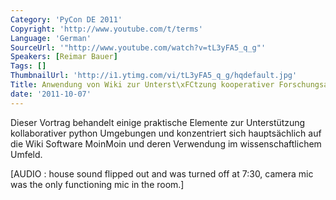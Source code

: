 ```yaml
---
Category: 'PyCon DE 2011'
Copyright: 'http://www.youtube.com/t/terms'
Language: 'German'
SourceUrl: '"http://www.youtube.com/watch?v=tL3yFA5_q_g"'
Speakers: [Reimar Bauer]
Tags: []
ThumbnailUrl: 'http://i1.ytimg.com/vi/tL3yFA5_q_g/hqdefault.jpg'
Title: Anwendung von Wiki zur Unterst\xFCtzung kooperativer Forschungsarbeiten\
date: '2011-10-07'
---
```

Dieser Vortrag behandelt einige praktische Elemente zur Unterstützung kollaborativer python Umgebungen und konzentriert sich hauptsächlich auf die Wiki Software MoinMoin und deren Verwendung im wissenschaftlichem Umfeld.

[AUDIO : house sound flipped out and was turned off at 7:30, camera mic was the only functioning mic in the room.]